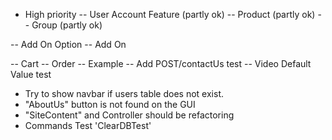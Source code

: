 - High priority
 -- User Account Feature (partly ok)
 -- Product (partly ok)
 -- Group (partly ok)
 
 
 -- Add On Option
 -- Add On
  
 
 -- Cart
 -- Order
 -- Example
 -- Add POST/contactUs test
 -- Video Default Value test



- Try to show navbar if users table does not exist.
- "AboutUs" button is not found on the GUI
- "SiteContent" and Controller should be refactoring
- Commands Test 'ClearDBTest'